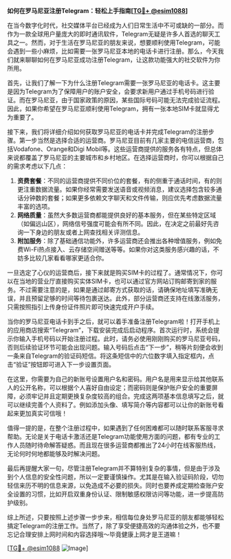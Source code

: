 **如何在罗马尼亚注册Telegram：轻松上手指南[[TG💪+ @esim1088](https://t.me/s/esim1088)]**

在当今数字化时代，社交媒体平台已经成为人们日常生活中不可或缺的一部分。而作为一款全球用户量庞大的即时通讯软件，Telegram无疑是许多人首选的聊天工具之一。然而，对于生活在罗马尼亚的朋友来说，想要顺利使用Telegram，可能会遇到一些小麻烦，比如需要一张罗马尼亚本地的电话卡进行注册。那么，今天我们就来聊聊如何在罗马尼亚成功注册Telegram，让这款功能强大的社交软件为你所用。

首先，让我们了解一下为什么注册Telegram需要一张罗马尼亚的电话卡。这主要是因为Telegram为了保障用户的账户安全，会要求新用户通过手机号码进行验证。而在罗马尼亚，由于国家政策的原因，某些国际号码可能无法完成验证流程。因此，如果你希望在罗马尼亚顺利使用Telegram，拥有一张本地SIM卡就显得尤为重要了。

接下来，我们将详细介绍如何获取罗马尼亚的电话卡并完成Telegram的注册步骤。第一步当然是选择合适的运营商。罗马尼亚目前有几家主要的电信运营商，包括Vodafone、Orange和Digi Mobil等。这些运营商提供的服务各有特点，但总体来说都覆盖了罗马尼亚的主要城市和乡村地区。在选择运营商时，你可以根据自己的需求考虑以下几点：

1. **资费套餐**：不同的运营商提供不同价位的套餐，有的侧重于通话时间，有的则更注重数据流量。如果你经常需要发送语音或视频消息，建议选择包含较多通话分钟数的套餐；如果更多依赖文字聊天和文件传输，则应优先考虑数据流量丰富的选项。
2. **网络质量**：虽然大多数运营商都能提供良好的基本服务，但在某些特定区域（如偏远山区），网络信号强度可能会有所不同。因此，在决定之前最好先咨询一下身边的朋友或者上网查找相关评测信息。
3. **附加服务**：除了基础通信功能外，许多运营商还会推出各种增值服务，例如免费Wi-Fi热点接入、云存储空间赠送等等。如果你对这类服务感兴趣的话，不妨多比较几家看看哪家更适合你。

一旦选定了心仪的运营商后，接下来就是购买SIM卡的过程了。通常情况下，你可以在当地的营业厅直接购买实体SIM卡，也可以通过官方网站订购邮寄到家的服务。不过需要注意的是，如果是通过邮寄方式获取的话，请确保地址填写准确无误，并且预留足够的时间等待包裹送达。此外，部分运营商还支持在线激活服务，只需按照指引上传身份证件照片即可快速完成开户手续。

当你的罗马尼亚电话卡到手之后，就可以着手准备注册Telegram啦！打开手机上的应用商店搜索“Telegram”，下载安装完成后启动程序。首次运行时，系统会提示你输入手机号码以开始注册过程。此时，请务必使用刚刚购买的罗马尼亚号码，否则后续验证环节可能会出现问题。输入号码后点击“下一步”，稍等片刻便会收到一条来自Telegram的验证码短信。将这条短信中的六位数字填入指定框内，点击“验证”按钮即可进入下一步设置页面。

在这里，你需要为自己的新账号设置用户名和密码。用户名是用来显示给其他联系人的公开名称，可以根据个人喜好自由设定；而密码则是保护账户安全的重要屏障，必须牢记并且定期更换复杂度较高的组合。完成这两项基本信息填写之后，就可以继续完善个人资料了。例如添加头像、填写简介等内容都可以让你的新账号看起来更加真实可信哦！

值得一提的是，在整个注册过程中，如果遇到了任何困难都可以随时联系客服寻求帮助。无论是关于电话卡激活还是Telegram功能使用方面的问题，都有专业的工作人员随时待命解答疑惑。而且现在很多运营商都推出了24小时在线客服热线，无论何时何地都能够及时解决问题。

最后再提醒大家一句，尽管注册Telegram并不算特别复杂的事情，但是由于涉及到个人信息的安全性问题，所以一定要谨慎操作。尤其是在输入验证码阶段，切勿轻信来历不明的信息来源，以免造成不必要的损失。同时也要养成定期检查账户安全设置的习惯，比如开启双重身份认证、限制敏感权限访问等功能，进一步提高防护级别。

综上所述，只要按照上述步骤一步步来，相信每位身处罗马尼亚的朋友都能够轻松搞定Telegram的注册工作。当然了，除了享受便捷高效的沟通体验之外，也不要忘记合理安排上网时间和内容选择哦～毕竟健康上网才是王道嘛！

[[TG💪+ @esim1088](https://t.me/s/esim1088) ![Image](https://i.postimg.cc/4NQfJmqS/Snipaste-2025-05-13-00-14-12.png)]